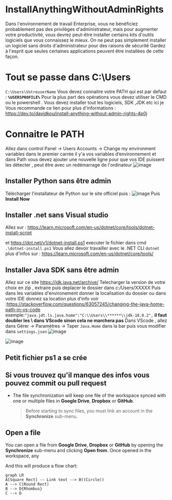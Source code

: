 # InstallAnythingWithoutAdminRights

Dans l'environnement de travail Enterprise, vous ne bénéficiez probablement pas des privilèges d'administrateur, mais pour augmenter votre productivité, vous devrez peut-être installer certains kits d'outils logiciels que vous connaissez le mieux.
On ne peut pas simplement installer un logiciel sans droits d'administrateur pour des raisons de sécurité
Gardez à l'esprit que seules certaines applications peuvent être installées de cette façon.
# Tout se passe dans C:\Users 
``C:\Users\VotreuserName``
Vous devez connaitre votre PATH qui est par defaut :
**``%USERSPROFILE%``**
Pour la plus part des opérations vous devez utiliser le CMD ou le powershell .
Vous devez installer tout les logiciels, SDK ,JDK etc  ici
je Vous recommande ce lien pour plus d'informations :
https://dev.to/davidkou/install-anything-without-admin-rights-4p0j
# Connaitre le PATH 
Allez dans control Panel -> Users Accounts -> Change my environment variables
dans le premier carrée il y'a vos variables d’environnement et dans Path vous devez ajouter une nouvelle ligne pour que vos IDE puissent les détecter , peut être avec un redémarrage de l'ordinateur 
![image](https://user-images.githubusercontent.com/46062396/193335970-af847211-4674-42c6-b4a0-a7e119355d8e.png)

## Installer Python sans être admin

Télécharger l'installateur de Python sur le site officiel
puis :
 ![image](https://user-images.githubusercontent.com/46062396/193336142-0c5d913c-06c5-47ea-8df0-ba6060ae16be.png)
Puis **Install Now**

## Installer .net sans Visual studio
Allez sur : https://learn.microsoft.com/en-us/dotnet/core/tools/dotnet-install-script

et https://dot.net/v1/dotnet-install.ps1
executer le fichier dans cmd ``.\dotnet-install.ps1``
Vous allez devoir travailler avec le .NET CLI ``dotnet`` plus d'infos sur : https://learn.microsoft.com/en-us/dotnet/core/tools/



## Installer Java SDK sans être admin 

Allez sur ce site https://jdk.java.net/archive/
Telecharger la version de votre choix en zip , extraire  puis deplacer le dossier dans c:/Users/XXXXX
Puis dans les variables d'environement donner la localisation du dossier 
ou dans votre IDE donnez sa location plus d'info voir :https://stackoverflow.com/questions/63057245/changing-the-java-home-path-in-vs-code
exemple:``"java.jdt.ls.java.home":"C:\\Users\\******\\jdk-18.0.2",`` **il faut doubler les \\ dans VScode sinon cela ne marchera pas**
Dans VScode , allez dans Gérer ->  Paramètres -> Taper ``Java.Home`` dans la bar puis vous modifier dans ``settings.json`` 
![image](https://user-images.githubusercontent.com/46062396/193335444-fe9dc745-abe8-4634-bb45-3d5410c55e3b.png)

![image](https://user-images.githubusercontent.com/46062396/193335539-e83ff001-5d70-4a83-b0f4-61e0d0b02dc0.png)

## Petit fichier ps1 a se crée



## Si vous trouvez qu'il manque des infos vous pouvez commit ou pull request 
- The file synchronization will keep one file of the workspace synced with one or multiple files in **Google Drive**, **Dropbox** or **GitHub**.
	> Before starting to sync files, you must link an account in the **Synchronize** sub-menu.

## Open a file

You can open a file from **Google Drive**, **Dropbox** or **GitHub** by opening the **Synchronize** sub-menu and clicking **Open from**. Once opened in the workspace, any 


And this will produce a flow chart:

```mermaid
graph LR
A[Square Rect] -- Link text --> B((Circle))
A --> C(Round Rect)
B --> D{Rhombus}
C --> D
```
